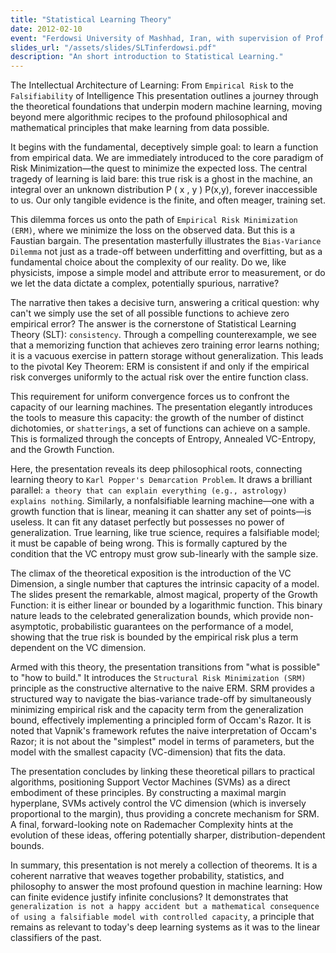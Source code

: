 ```yaml
---
title: "Statistical Learning Theory"
date: 2012-02-10
event: "Ferdowsi University of Mashhad, Iran, with supervision of Prof Sadoghi Yazdi"
slides_url: "/assets/slides/SLTinferdowsi.pdf"
description: "An short introduction to Statistical Learning."
---
```

  The Intellectual Architecture of Learning: From `Empirical Risk` to the `Falsifiability` of Intelligence
  This presentation outlines a journey through the theoretical foundations that underpin modern machine learning, moving beyond mere algorithmic recipes to the profound philosophical and mathematical principles that make learning from data possible.

  It begins with the fundamental, deceptively simple goal: to learn a function from empirical data. We are immediately introduced to the core paradigm of Risk Minimization—the quest to minimize the expected loss. The central tragedy of learning is laid bare: this true risk is a ghost in the machine, an integral over an unknown distribution 
  P
  (
  x
  ,
  y
  )
  P(x,y), forever inaccessible to us. Our only tangible evidence is the finite, and often meager, training set.

  This dilemma forces us onto the path of `Empirical Risk Minimization (ERM)`, where we minimize the loss on the observed data. But this is a Faustian bargain. The presentation masterfully illustrates the `Bias-Variance Dilemma` not just as a trade-off between underfitting and overfitting, but as a fundamental choice about the complexity of our reality. Do we, like physicists, impose a simple model and attribute error to measurement, or do we let the data dictate a complex, potentially spurious, narrative?

  The narrative then takes a decisive turn, answering a critical question: why can't we simply use the set of all possible functions to achieve zero empirical error? The answer is the cornerstone of Statistical Learning Theory (SLT): `consistency`. Through a compelling counterexample, we see that a memorizing function that achieves zero training error learns nothing; it is a vacuous exercise in pattern storage without generalization. This leads to the pivotal Key Theorem: ERM is consistent if and only if the empirical risk converges uniformly to the actual risk over the entire function class.

  This requirement for uniform convergence forces us to confront the capacity of our learning machines. The presentation elegantly introduces the tools to measure this capacity: the growth of the number of distinct dichotomies, or `shatterings`, a set of functions can achieve on a sample. This is formalized through the concepts of Entropy, Annealed VC-Entropy, and the Growth Function.

  Here, the presentation reveals its deep philosophical roots, connecting learning theory to `Karl Popper's Demarcation Problem`. It draws a brilliant parallel: `a theory that can explain everything (e.g., astrology) explains nothing`. Similarly, a nonfalsifiable learning machine—one with a growth function that is linear, meaning it can shatter any set of points—is useless. It can fit any dataset perfectly but possesses no power of generalization. True learning, like true science, requires a falsifiable model; it must be capable of being wrong. This is formally captured by the condition that the VC entropy must grow sub-linearly with the sample size.

  The climax of the theoretical exposition is the introduction of the VC Dimension, a single number that captures the intrinsic capacity of a model. The slides present the remarkable, almost magical, property of the Growth Function: it is either linear or bounded by a logarithmic function. This binary nature leads to the celebrated generalization bounds, which provide non-asymptotic, probabilistic guarantees on the performance of a model, showing that the true risk is bounded by the empirical risk plus a term dependent on the VC dimension.

  Armed with this theory, the presentation transitions from "what is possible" to "how to build." It introduces the `Structural Risk Minimization (SRM)` principle as the constructive alternative to the naive ERM. SRM provides a structured way to navigate the bias-variance trade-off by simultaneously minimizing empirical risk and the capacity term from the generalization bound, effectively implementing a principled form of Occam's Razor. It is noted that Vapnik's framework refutes the naive interpretation of Occam's Razor; it is not about the "simplest" model in terms of parameters, but the model with the smallest capacity (VC-dimension) that fits the data.

  The presentation concludes by linking these theoretical pillars to practical algorithms, positioning Support Vector Machines (SVMs) as a direct embodiment of these principles. By constructing a maximal margin hyperplane, SVMs actively control the VC dimension (which is inversely proportional to the margin), thus providing a concrete mechanism for SRM. A final, forward-looking note on Rademacher Complexity hints at the evolution of these ideas, offering potentially sharper, distribution-dependent bounds.

  In summary, this presentation is not merely a collection of theorems. It is a coherent narrative that weaves together probability, statistics, and philosophy to answer the most profound question in machine learning: How can finite evidence justify infinite conclusions? It demonstrates that `generalization is not a happy accident but a mathematical consequence of using a falsifiable model with controlled capacity`, a principle that remains as relevant to today's deep learning systems as it was to the linear classifiers of the past.

